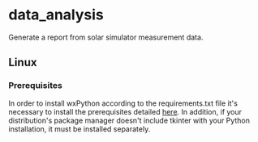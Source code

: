 # data_analysis
Generate a report from solar simulator measurement data.

## Linux
### Prerequisites
In order to install wxPython according to the requirements.txt file it's necessary to install the prerequisites detailed [here](https://github.com/wxWidgets/Phoenix#prerequisites). In addition, if your distribution's package manager doesn't include tkinter with your Python installation, it must be installed separately.

